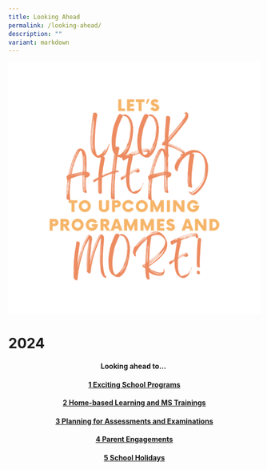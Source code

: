 ```yaml
---
title: Looking Ahead
permalink: /looking-ahead/
description: ""
variant: markdown
---
```

![](/images/LOOKING%20pngs/looking_ahead.png)
# **2024**
#### <center>Looking ahead to…&nbsp;
#### <center>[1 Exciting School Programs  ](https://greenridgesec.moe.edu.sg/la1/)<br>
####  <center>[2 Home-based Learning and MS Trainings ](https://greenridgesec.moe.edu.sg/la2/)<br>
####  <center>[3 Planning for Assessments and Examinations](https://greenridgesec.moe.edu.sg/la3/)<br>
####  <center>[4 Parent Engagements](   https://greenridgesec.moe.edu.sg/la4/)<br>
####  <center>[5 School Holidays](https://greenridgesec.moe.edu.sg/la5/)</center>

</center></center></center></center></center>